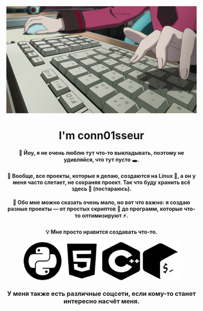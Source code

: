 <div align="center">
  <a href="https://github.com/conn01sseur/conn01sseur/blob/main/forest.gif" align="center">
    <img src="https://github.com/conn01sseur/conn01sseur/blob/main/keyboard.gif" alt="GIF" style="width:600px; height:auto"/>
  </a>
  <h1 align="center">I'm conn01sseur</h1>
  <h4>👋 Йоу, я не очень люблю тут что-то выкладывать, поэтому не удивляйся, что тут пусто 🕳️.</h4>
  <h4>📎 Вообще, все проекты, которые я делаю, создаются на Linux 🐧, а он у меня часто слетает, не сохраняя проект. Так что буду хранить всё здесь 💾 (постараюсь).</h4>
  <h4>🧑 Обо мне можно сказать очень мало, но вот что важно: я создаю разные проекты — от простых скриптов 🐍 до программ, которые что-то оптимизируют ⚡.</h4>
  <h4>💡 Мне просто нравится создавать что-то.</h4>
  <div align="center">
      <img src="https://github.com/conn01sseur/conn01sseur/blob/main/python.png" alt="PNG" style="width:100px; height:100px"/>
      <img src="https://github.com/conn01sseur/conn01sseur/blob/main/html.png" alt="PNG" style="width:100px; height:100px"/>
      <img src="https://github.com/conn01sseur/conn01sseur/blob/main/Cplusplus.png" alt="PNG" style="width:100px; height:100px"/>
      <img src="https://github.com/conn01sseur/conn01sseur/blob/main/Bash.png" alt="PNG" style="width:100px; height:100px"/>
  </div>

  <h3>У меня также есть различные соцсети, если кому-то станет интересно насчёт меня.</h3>
</div>
